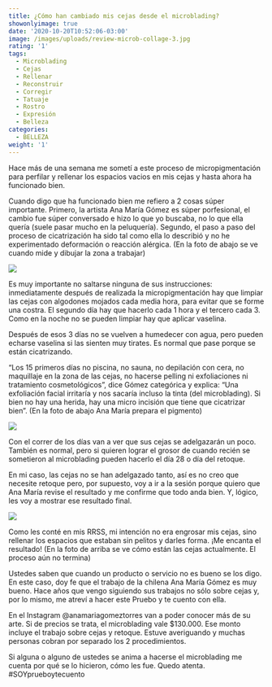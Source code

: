 ```yaml
---
title: ¿Cómo han cambiado mis cejas desde el microblading?
showonlyimage: true
date: '2020-10-20T10:52:06-03:00'
image: /images/uploads/review-microb-collage-3.jpg
rating: '1'
tags:
  - Microblading
  - Cejas
  - Rellenar
  - Reconstruir
  - Corregir
  - Tatuaje
  - Rostro
  - Expresión
  - Belleza
categories:
  - BELLEZA
weight: '1'
---
```

Hace más de una semana me sometí a este proceso de micropigmentación para perfilar y rellenar los espacios vacios en mis cejas y hasta ahora ha funcionado bien.

<!--more-->

Cuando digo que ha funcionado bien me refiero a 2 cosas súper importante. Primero, la artista Ana María Gómez es súper porfesional, el cambio fue súper conversado e hizo lo que yo buscaba, no lo que ella quería (suele pasar mucho en la peluquería). Segundo, el paso a paso del proceso de cicatrización ha sido tal como ella lo describió y no he experimentado deformación o reacción alérgica. (En la foto de abajo se ve cuando mide y dibujar la zona a trabajar) 

![](/images/uploads/review-microb-dibujo.jpg)

Es muy importante no saltarse ninguna de sus instrucciones: inmediatamente después de realizada la micropigmentación hay que limpiar las cejas con algodones mojados cada media hora, para evitar que se forme una costra. El segundo día hay que hacerlo cada 1 hora y el tercero cada 3. Como en la noche no se pueden limpiar hay que aplicar vaselina.

Después de esos 3 días no se vuelven a humedecer con agua, pero pueden echarse vaselina si las sienten muy tirates. Es normal que pase porque se están cicatrizando.

“Los 15 primeros días no piscina, no sauna, no depilación con cera, no maquillaje en la zona de las cejas, no hacerse pelling ni exfoliaciones ni tratamiento cosmetológicos”, dice Gómez categórica y explica: “Una exfoliación facial irritaría y nos sacaría incluso la tinta (del microblading). Si bien no hay una herida, hay una micro incisión que tiene que cicatrizar bien”. (En la foto de abajo Ana María prepara el pigmento)

![](/images/uploads/review-microb-anita.jpg)

Con el correr de los días van a ver que sus cejas se adelgazarán un poco. También es normal, pero si quieren lograr el grosor de cuando recién se sometieron al microblading pueden hacerlo el día 28 o día del retoque. 

En mi caso, las cejas no se han adelgazado tanto, así es no creo que necesite retoque pero, por supuesto, voy a ir a la sesión porque quiero que Ana María revise el resultado y me confirme que todo anda bien. Y, lógico, les voy a mostrar ese resultado final.

![](/images/uploads/review-microb-3era-parte.jpg)

Como les conté en mis RRSS, mi intención no era engrosar mis cejas, sino rellenar los espacios que estaban sin pelitos y darles forma. ¡Me encanta el resultado! (En la foto de arriba se ve cómo están las cejas actualmente. El proceso aún no termina)

Ustedes saben que cuando un producto o servicio no es bueno se los digo. En este caso, doy fe que el trabajo de la chilena Ana María Gómez es muy bueno. Hace años que vengo siguiendo sus trabajos no sólo sobre cejas y, por lo mismo, me atreví a hacer este Pruebo y te cuento con ella. 

En el Instagram @anamariagomeztorres van a poder conocer más de su arte. Si de precios se trata, el microblading vale $130.000. Ese monto incluye el trabajo sobre cejas y retoque. Estuve averiguando y muchas personas cobran por separado los 2 procedimientos.

Si alguna o alguno de ustedes se anima a hacerse el microblading me cuenta por qué se lo hicieron, cómo les fue. Quedo atenta. #SOYprueboytecuento
